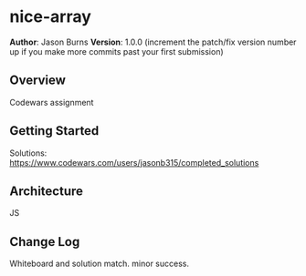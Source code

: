 # nice-array

**Author**: Jason Burns
**Version**: 1.0.0 (increment the patch/fix version number up if you make more commits past your first submission)

## Overview
Codewars assignment

## Getting Started

Solutions:
https://www.codewars.com/users/jasonb315/completed_solutions

## Architecture
JS

## Change Log
Whiteboard and solution match. minor success.